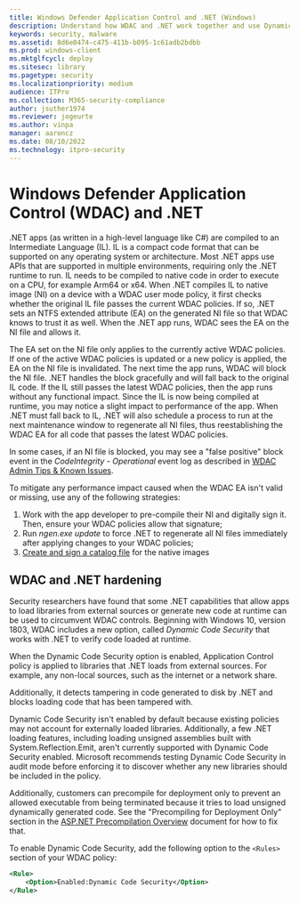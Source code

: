 ```yaml
---
title: Windows Defender Application Control and .NET (Windows)
description: Understand how WDAC and .NET work together and use Dynamic Code Security to verify code loaded by .NET at runtime.
keywords: security, malware
ms.assetid: 8d6e0474-c475-411b-b095-1c61adb2bdbb
ms.prod: windows-client
ms.mktglfcycl: deploy
ms.sitesec: library
ms.pagetype: security
ms.localizationpriority: medium
audience: ITPro
ms.collection: M365-security-compliance
author: jsuther1974
ms.reviewer: jogeurte
ms.author: vinpa
manager: aaroncz
ms.date: 08/10/2022
ms.technology: itpro-security
---
```


# Windows Defender Application Control (WDAC) and .NET

.NET apps (as written in a high-level language like C#) are compiled to an Intermediate Language (IL). IL is a compact code format that can be supported on any operating system or architecture. Most .NET apps use APIs that are supported in multiple environments, requiring only the .NET runtime to run. IL needs to be compiled to native code in order to execute on a CPU, for example Arm64 or x64. When .NET compiles IL to native image (NI) on a device with a WDAC user mode policy, it first checks whether the original IL file passes the current WDAC policies. If so, .NET sets an NTFS extended attribute (EA) on the generated NI file so that WDAC knows to trust it as well. When the .NET app runs, WDAC sees the EA on the NI file and allows it.

The EA set on the NI file only applies to the currently active WDAC policies. If one of the active WDAC policies is updated or a new policy is applied, the EA on the NI file is invalidated. The next time the app runs, WDAC will block the NI file. .NET handles the block gracefully and will fall back to the original IL code. If the IL still passes the latest WDAC policies, then the app runs without any functional impact. Since the IL is now being compiled at runtime, you may notice a slight impact to performance of the app. When .NET must fall back to IL, .NET will also schedule a process to run at the next maintenance window to regenerate all NI files, thus reestablishing the WDAC EA for all code that passes the latest WDAC policies.

In some cases, if an NI file is blocked, you may see a "false positive" block event in the *CodeIntegrity - Operational* event log as described in [WDAC Admin Tips & Known Issues](/windows/security/threat-protection/windows-defender-application-control/operations/known-issues#net-native-images-may-generate-false-positive-block-events).

To mitigate any performance impact caused when the WDAC EA isn't valid or missing, use any of the following strategies:

1. Work with the app developer to pre-compile their NI and digitally sign it. Then, ensure your WDAC policies allow that signature;
2. Run *ngen.exe update* to force .NET to regenerate all NI files immediately after applying changes to your WDAC policies;
3. [Create and sign a catalog file](/windows/security/threat-protection/windows-defender-application-control/deploy-catalog-files-to-support-windows-defender-application-control) for the native images

## WDAC and .NET hardening

Security researchers have found that some .NET capabilities that allow apps to load libraries from external sources or generate new code at runtime can be used to circumvent WDAC controls.
Beginning with Windows 10, version 1803, WDAC includes a new option, called *Dynamic Code Security* that works with .NET to verify code loaded at runtime.

When the Dynamic Code Security option is enabled, Application Control policy is applied to libraries that .NET loads from external sources. For example, any non-local sources, such as the internet or a network share.

Additionally, it detects tampering in code generated to disk by .NET and blocks loading code that has been tampered with.

Dynamic Code Security isn't enabled by default because existing policies may not account for externally loaded libraries.
Additionally, a few .NET loading features, including loading unsigned assemblies built with System.Reflection.Emit, aren't currently supported with Dynamic Code Security enabled.
Microsoft recommends testing Dynamic Code Security in audit mode before enforcing it to discover whether any new libraries should be included in the policy.

Additionally, customers can precompile for deployment only to prevent an allowed executable from being terminated because it tries to load unsigned dynamically generated code. See the "Precompiling for Deployment Only" section in the [ASP.NET Precompilation Overview](/previous-versions/aspnet/bb398860(v=vs.100)) document for how to fix that.

To enable Dynamic Code Security, add the following option to the `<Rules>` section of your WDAC policy:

```xml
<Rule> 
    <Option>Enabled:Dynamic Code Security</Option> 
</Rule>
```
